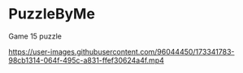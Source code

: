 # PuzzleByMe
Game 15 puzzle

https://user-images.githubusercontent.com/96044450/173341783-98cb1314-064f-495c-a831-ffef30624a4f.mp4

